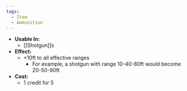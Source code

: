```yaml
---
tags:
  - Item
  - Ammunition
---
```

- **Usable In:**
	- [[Shotgun]]s
- **Effect:**
	- +10ft to all effective ranges
		- For example, a shotgun with range 10-40-80ft would become 20-50-90ft
- **Cost:**
	- 1 credit for 5